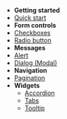 - **Getting started**
 - [Quick start](/quickstart)
- **Form controls**
 - [Checkboxes](/custom-elements-docs/Form-Checkboxes)
 - [Radio button](/custom-elements-docs/Form-Radio-buttons)   
- **Messages**
 - [Alert](/custom-elements-docs/Message-Alert)
 - [Dialog (Modal)](/custom-elements-docs/Message-Dialog-Modal)
- **Navigation**
 - [Pagination](/custom-elements-docs/Navigation-Pagination) 
- **Widgets**
  - [Accordion](/custom-elements-docs/Widget-Accordions.md)
  - [Tabs](/custom-elements-docs/Widget-Tabs.md)
  - [Tooltip](/custom-elements-docs/Widget-Tooltip)
